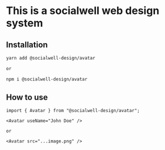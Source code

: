 # This is a socialwell web design system

## Installation

```bash
yarn add @socialwell-design/avatar

or

npm i @socialwell-design/avatar
```

## How to use

```JSX
import { Avatar } from "@socialwell-design/avatar";

<Avatar useName="John Doe" />

or

<Avatar src="...image.png" />
```
